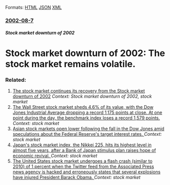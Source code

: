 
Formats: [HTML](/news/2002/08/7/stock-market-downturn-of-2002-the-stock-market-remains-volatile.html)  [JSON](/news/2002/08/7/stock-market-downturn-of-2002-the-stock-market-remains-volatile.json)  [XML](/news/2002/08/7/stock-market-downturn-of-2002-the-stock-market-remains-volatile.xml)  

### [2002-08-7](/news/2002/08/7/index.md)

##### Stock market downturn of 2002
# Stock market downturn of 2002: The stock market remains volatile.




### Related:

1. [The stock market continues its recovery from the Stock market downturn of 2002](/news/2002/07/31/the-stock-market-continues-its-recovery-from-the-stock-market-downturn-of-2002.md) _Context: Stock market downturn of 2002, stock market_
2. [The Wall Street stock market sheds 4.6% of its value, with the Dow Jones Industrial Average dropping a record 1,175 points at close. At one point during the day, the benchmark index loses a record 1,579 points. ](/news/2018/02/5/the-wall-street-stock-market-sheds-4-6-of-its-value-with-the-dow-jones-industrial-average-dropping-a-record-1-175-points-at-close-at-one.md) _Context: stock market_
3. [Asian stock markets open lower following the fall in the Dow Jones amid speculations about the Federal Reserve's target interest rates. ](/news/2016/09/12/asian-stock-markets-open-lower-following-the-fall-in-the-dow-jones-amid-speculations-about-the-federal-reserve-s-target-interest-rates.md) _Context: stock market_
4. [Japan's stock market index, the Nikkei 225, hits its highest level in almost five years, after a Bank of Japan stimulus plan raises hope of economic revival. ](/news/2013/04/5/japan-s-stock-market-index-the-nikkei-225-hits-its-highest-level-in-almost-five-years-after-a-bank-of-japan-stimulus-plan-raises-hope-of.md) _Context: stock market_
5. [The United States stock market undergoes a flash crash (similar to 2010) of 1 percent when the Twitter feed from the Associated Press news agency is hacked and erroneously states that several explosions have injured President Barack Obama. ](/news/2013/04/23/the-united-states-stock-market-undergoes-a-flash-crash-similar-to-2010-of-1-percent-when-the-twitter-feed-from-the-associated-press-news-a.md) _Context: stock market_
